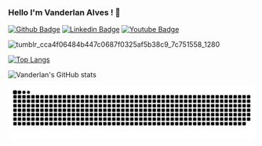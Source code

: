 ### Hello I'm Vanderlan Alves ! 👋
[![Github Badge](https://img.shields.io/badge/-Github-000?style=flat-square&logo=Github&logoColor=white&link=https://github.com/Rommelfoxx)](https://github.com/Rommelfoxx)
[![Linkedin Badge](https://img.shields.io/badge/-LinkedIn-blue?style=flat-square&logo=Linkedin&logoColor=white&link=https://www.linkedin.com/in/vanderlan-alves-mba-ctal-tm-asf-0a76b422/)](https://www.linkedin.com/in/vanderlan-alves-mba-ctal-tm-asf-0a76b422/)
[![Youtube Badge](https://img.shields.io/badge/-YouTube-ff0000?style=flat-square&labelColor=ff0000&logo=youtube&logoColor=white&link=https://www.youtube.com/channel/UCqqXt46XaJthQFAnZya-2BQ)](https://www.youtube.com/channel/UCqqXt46XaJthQFAnZya-2BQ)

![tumblr_cca4f06484b447c0687f0325af5b38c9_7c751558_1280](https://user-images.githubusercontent.com/62702351/177392762-8b3fe655-3388-4ea2-87c4-5efa449f9766.gif)

[![Top Langs](https://github-readme-stats.vercel.app/api/top-langs/?username=Rommelfoxx&layout=compact)](https://github.com/Rommelfoxx/github-readme-stats)

![Vanderlan's GitHub stats](https://github-readme-stats.vercel.app/api?username=Rommelfoxx&show_icons=true&theme=radical)

![GitHub Snake Light](https://raw.githubusercontent.com/Platane/snk/output/github-contribution-grid-snake.svg)
<!--
**Rommelfoxx/Rommelfoxx** is a ✨ _special_ ✨ repository because its `README.md` (this file) appears on your GitHub profile.

Here are some ideas to get you started:

- 🔭 I’m currently working on ...
- 🌱 I’m currently learning ...
- 👯 I’m looking to collaborate on ...
- 🤔 I’m looking for help with ...
- 💬 Ask me about ...
- 📫 How to reach me: ...
- 😄 Pronouns: ...
- ⚡ Fun fact: ...
-->

